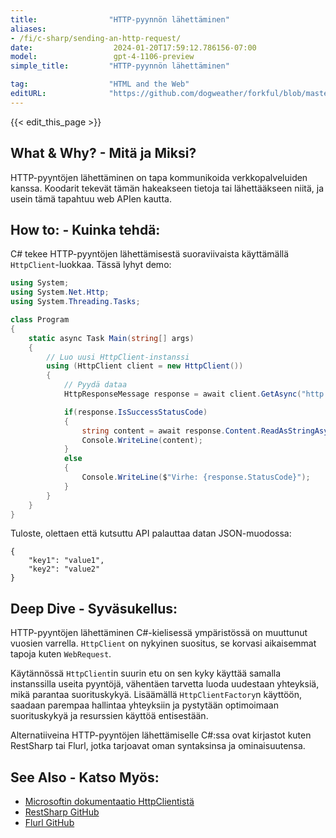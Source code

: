 ```yaml
---
title:                "HTTP-pyynnön lähettäminen"
aliases:
- /fi/c-sharp/sending-an-http-request/
date:                  2024-01-20T17:59:12.786156-07:00
model:                 gpt-4-1106-preview
simple_title:         "HTTP-pyynnön lähettäminen"

tag:                  "HTML and the Web"
editURL:              "https://github.com/dogweather/forkful/blob/master/content/fi/c-sharp/sending-an-http-request.md"
---
```


{{< edit_this_page >}}

## What & Why? - Mitä ja Miksi?
HTTP-pyyntöjen lähettäminen on tapa kommunikoida verkkopalveluiden kanssa. Koodarit tekevät tämän hakeakseen tietoja tai lähettääkseen niitä, ja usein tämä tapahtuu web APIen kautta.

## How to: - Kuinka tehdä:
C# tekee HTTP-pyyntöjen lähettämisestä suoraviivaista käyttämällä `HttpClient`-luokkaa. Tässä lyhyt demo:

```C#
using System;
using System.Net.Http;
using System.Threading.Tasks;

class Program
{
    static async Task Main(string[] args)
    {
        // Luo uusi HttpClient-instanssi
        using (HttpClient client = new HttpClient())
        {
            // Pyydä dataa
            HttpResponseMessage response = await client.GetAsync("http://example.com/api/data");

            if(response.IsSuccessStatusCode)
            {
                string content = await response.Content.ReadAsStringAsync();
                Console.WriteLine(content);
            }
            else
            {
                Console.WriteLine($"Virhe: {response.StatusCode}");
            }
        }
    }
}
```
Tuloste, olettaen että kutsuttu API palauttaa datan JSON-muodossa:
```
{
    "key1": "value1",
    "key2": "value2"
}
```

## Deep Dive - Syväsukellus:
HTTP-pyyntöjen lähettäminen C#-kielisessä ympäristössä on muuttunut vuosien varrella. `HttpClient` on nykyinen suositus, se korvasi aikaisemmat tapoja kuten `WebRequest`. 

Käytännössä `HttpClient`in suurin etu on sen kyky käyttää samalla instanssilla useita pyyntöjä, vähentäen tarvetta luoda uudestaan yhteyksiä, mikä parantaa suorituskykyä. Lisäämällä `HttpClientFactory`n käyttöön, saadaan parempaa hallintaa yhteyksiin ja pystytään optimoimaan suorituskykyä ja resurssien käyttöä entisestään.

Alternatiiveina HTTP-pyyntöjen lähettämiselle C#:ssa ovat kirjastot kuten RestSharp tai Flurl, jotka tarjoavat oman syntaksinsa ja ominaisuutensa.

## See Also - Katso Myös:
- [Microsoftin dokumentaatio HttpClientistä](https://docs.microsoft.com/en-us/dotnet/api/system.net.http.httpclient?view=net-6.0)
- [RestSharp GitHub](https://github.com/restsharp/RestSharp)
- [Flurl GitHub](https://github.com/tmenier/Flurl)
